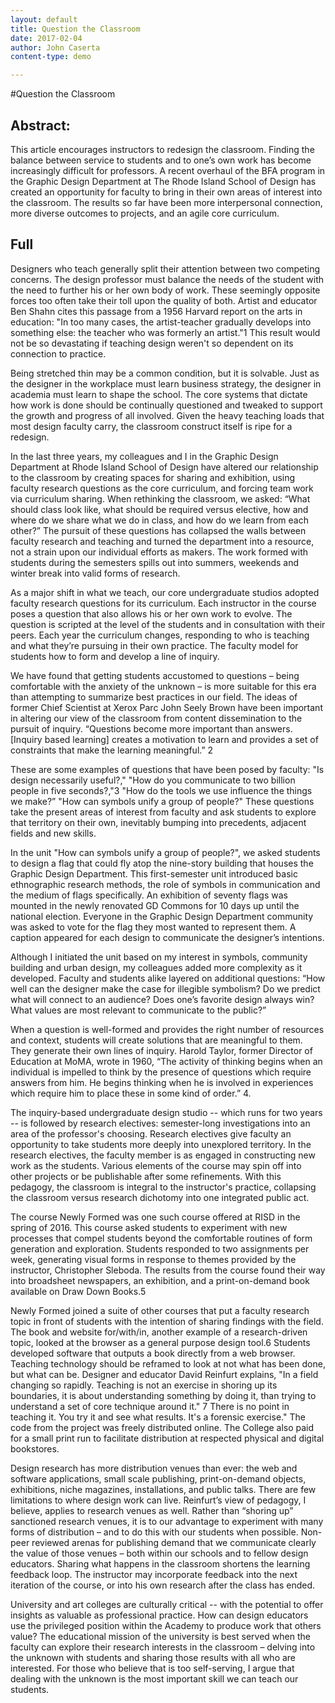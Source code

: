 ```yaml
---
layout: default
title: Question the Classroom
date: 2017-02-04
author: John Caserta
content-type: demo

---
```


#Question the Classroom

## Abstract:
This article encourages instructors to redesign the classroom. Finding the balance between service to students and to one’s own work has become increasingly difficult for professors. A recent overhaul of the BFA program in the Graphic Design Department at The Rhode Island School of Design has created an opportunity for faculty to bring in their own areas of interest into the classroom. The results so far have been more interpersonal connection, more diverse outcomes to projects, and an agile core curriculum.

## Full
Designers who teach generally split their attention between two competing concerns. The design professor must balance the needs of the student with the need to further his or her own body of work. These seemingly opposite forces too often take their toll upon the quality of both. Artist and educator Ben Shahn cites this passage from a 1956 Harvard report on the arts in education: "In too many cases, the artist-teacher gradually develops into something else: the teacher who was formerly an artist."1 This result would not be so devastating if teaching design weren't so dependent on its connection to practice.

Being stretched thin may be a common condition, but it is solvable. Just as the designer in the workplace must learn business strategy, the designer in academia must learn to shape the school. The core systems that dictate how work is done should be continually questioned and tweaked to support the growth and progress of all involved. Given the heavy teaching loads that most design faculty carry, the classroom construct itself is ripe for a redesign.

In the last three years, my colleagues and I in the Graphic Design Department at Rhode Island School of Design have altered our relationship to the classroom by creating spaces for sharing and exhibition, using faculty research questions as the core curriculum, and forcing team work via curriculum sharing. When rethinking the classroom, we asked: “What should class look like, what should be required versus elective, how and where do we share what we do in class, and how do we learn from each other?” The pursuit of these questions has collapsed the walls between faculty research and teaching and turned the department into a resource, not a strain upon our individual efforts as makers. The work formed with students during the semesters spills out into summers, weekends and winter break into valid forms of research.

As a major shift in what we teach, our core undergraduate studios adopted faculty research questions for its curriculum. Each instructor in the course poses a question that also allows his or her own work to evolve. The question is scripted at the level of the students and in consultation with their peers. Each year the curriculum changes, responding to who is teaching and what they’re pursuing in their own practice. The faculty model for students how to form and develop a line of inquiry.

We have found that getting students accustomed to questions – being comfortable with the anxiety of the unknown – is more suitable for this era than attempting to summarize best practices in our field. The ideas of former Chief Scientist at Xerox Parc John Seely Brown have been important in altering our view of the classroom from content dissemination to the pursuit of inquiry. “Questions become more important than answers. [Inquiry based learning] creates a motivation to learn and provides a set of constraints that make the learning meaningful.” 2

These are some examples of questions that have been posed by faculty: "Is design necessarily useful?," "How do you communicate to two billion people in five seconds?,"3 "How do the tools we use influence the things we make?” "How can symbols unify a group of people?" These questions take the present areas of interest from faculty and ask students to explore that territory on their own, inevitably bumping into precedents, adjacent fields and new skills.

In the unit "How can symbols unify a group of people?", we asked students to design a flag that could fly atop the nine-story building that houses the Graphic Design Department. This first-semester unit introduced basic ethnographic research methods, the role of symbols in communication and the medium of flags specifically. An exhibition of seventy flags was mounted in the newly renovated GD Commons for 10 days up until the national election. Everyone in the Graphic Design Department community was asked to vote for the flag they most wanted to represent them. A caption appeared for each design to communicate the designer’s intentions.

Although I initiated the unit based on my interest in symbols, community building and urban design, my colleagues added more complexity as it developed. Faculty and students alike layered on additional questions: “How well can the designer make the case for illegible symbolism? Do we predict what will connect to an audience? Does one’s favorite design always win? What values are most relevant to communicate to the public?”

When a question is well-formed and provides the right number of resources and context, students will create solutions that are meaningful to them. They generate their own lines of inquiry. Harold Taylor, former Director of Education at MoMA, wrote in 1960, “The activity of thinking begins when an individual is impelled to think by the presence of questions which require answers from him. He begins thinking when he is involved in experiences which require him to place these in some kind of order.” 4.

The inquiry-based undergraduate design studio -- which runs for two years -- is followed by research electives: semester-long investigations into an area of the professor's choosing. Research electives give faculty an opportunity to take students more deeply into unexplored territory. In the research electives, the faculty member is as engaged in constructing new work as the students. Various elements of the course may spin off into other projects or be publishable after some refinements. With this pedagogy, the classroom is integral to the instructor's practice, collapsing the classroom versus research dichotomy into one integrated public act.

The course Newly Formed was one such course offered at RISD in the spring of 2016. This course asked students to experiment with new processes that compel students beyond the comfortable routines of form generation and exploration. Students responded to two assignments per week, generating visual forms in response to themes provided by the instructor, Christopher Sleboda. The results from the course found their way into broadsheet newspapers, an exhibition, and a print-on-demand book available on Draw Down Books.5

Newly Formed joined a suite of other courses that put a faculty research topic in front of students with the intention of sharing findings with the field. The book and website for/with/in, another example of a research-driven topic, looked at the browser as a general purpose design tool.6 Students developed software that outputs a book directly from a web browser. Teaching technology should be reframed to look at not what has been done, but what can be. Designer and educator David Reinfurt explains, "In a field changing so rapidly. Teaching is not an exercise in shoring up its boundaries, it is about understanding something by doing it, than trying to understand a set of core technique around it." 7 There is no point in teaching it. You try it and see what results. It's a forensic exercise." The code from the project was freely distributed online. The College also paid for a small print run to facilitate distribution at respected physical and digital bookstores.

Design research has more distribution venues than ever: the web and software applications, small scale publishing, print-on-demand objects, exhibitions, niche magazines, installations, and public talks. There are few limitations to where design work can live. Reinfurt’s view of pedagogy, I believe, applies to research venues as well. Rather than “shoring up” sanctioned research venues, it is to our advantage to experiment with many forms of distribution – and to do this with our students when possible. Non-peer reviewed arenas for publishing demand that we communicate clearly the value of those venues – both within our schools and to fellow design educators. Sharing what happens in the classroom shortens the learning feedback loop. The instructor may incorporate feedback into the next iteration of the course, or into his own research after the class has ended.

University and art colleges are culturally critical -- with the potential to offer insights as valuable as professional practice. How can design educators use the privileged position within the Academy to produce work that others value? The educational mission of the university is best served when the faculty can explore their research interests in the classroom – delving into the unknown with students and sharing those results with all who are interested. For those who believe that is too self-serving, I argue that dealing with the unknown is the most important skill we can teach our students.
